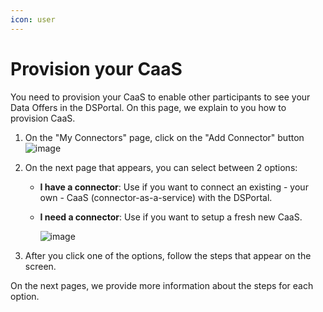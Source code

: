 ```yaml
---
icon: user
---
```


# Provision your CaaS

You need to provision your CaaS to enable other participants to see your Data Offers in the DSPortal. On this page, we explain to you how to provision CaaS.

1. On the "My Connectors" page, click on the "Add Connector" button
   ![image](https://github.com/user-attachments/assets/a3dbce24-6dce-4e45-94f9-0599152f3ef0)
   
3. On the next page that appears, you can select between 2 options:
    - **I have a connector**: Use if you want to connect an existing - your own - CaaS (connector-as-a-service) with the DSPortal.
    - **I need a connector**: Use if you want to setup a fresh new CaaS.
      
      ![image](https://github.com/user-attachments/assets/67630f05-3e28-4649-b32f-fc144f57b5a1)

4. After you click one of the options, follow the steps that appear on the screen.

On the next pages, we provide more information about the steps for each option.
